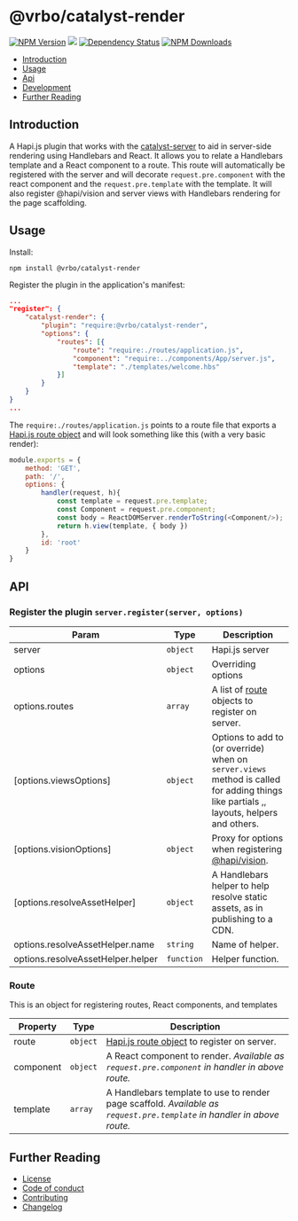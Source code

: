 # @vrbo/catalyst-render
[![NPM Version](https://img.shields.io/npm/v/@vrbo/catalyst-render.svg?style=flat-square)](https://www.npmjs.com/package/@vrbo/catalyst-render)
![](https://github.com/ExpediaGroup/catalyst-render/workflows/Node_CI/badge.svg)
[![Dependency Status](https://david-dm.org/expediagroup/catalyst-render.svg?theme=shields.io)](https://david-dm.org/expediagroup/catalyst-render)
[![NPM Downloads](https://img.shields.io/npm/dm/@vrbo/catalyst-render.svg?style=flat-square)](https://npm-stat.com/charts.html?package=@vrbo/catalyst-render)

*   [Introduction](#introduction)
*   [Usage](#usage)
*   [Api](#api)
*   [Development](#development)
*   [Further Reading](#further-reading)

## Introduction
A Hapi.js plugin that works with the [catalyst-server](https://github.com/expediagroup/catalyst-server) to aid in server-side rendering using Handlebars and React. It allows you to relate a Handlebars template and a React component to a route. This route will automatically be registered with the server and will decorate `request.pre.component` with the react component and the `request.pre.template` with the template.  It will also register @hapi/vision and server views with Handlebars rendering for the page scaffolding.

## Usage

Install:
```
npm install @vrbo/catalyst-render
```

Register the plugin in the application's manifest:

```json
...
"register": {
    "catalyst-render": {
        "plugin": "require:@vrbo/catalyst-render",
        "options": {
            "routes": [{
                "route": "require:./routes/application.js",
                "component": "require:../components/App/server.js",
                "template": "./templates/welcome.hbs"
            }]
        }
    }
}
...
```

The `require:./routes/application.js` points to a route file that exports a [Hapi.js route object](https://hapijs.com/tutorials/routing) and will look something like this (with a very basic render):

```javascript
module.exports = {
    method: 'GET',
    path: '/',
    options: {
        handler(request, h){
            const template = request.pre.template;
            const Component = request.pre.component;
            const body = ReactDOMServer.renderToString(<Component/>);
            return h.view(template, { body })
        },
        id: 'root'
    }
}
```

## API

### Register the plugin `server.register(server, options)`

| Param | Type | Description |
| --- | --- |  --- |
| server | <code>object</code> | Hapi.js server |
| options | <code>object</code> | Overriding options |
| options.routes | <code>array</code> | A list of [route](###route) objects to register on server. |
| [options.viewsOptions] | <code>object</code> | Options to add to (or override) when on `server.views` method is called for adding things like partials ,, layouts, helpers and others. |
| [options.visionOptions] | <code>object</code> | Proxy for options when registering [@hapi/vision](https://www.npmjs.com/package/@hapi/vision). |
| [options.resolveAssetHelper] | <code>object</code> | A Handlebars helper to help resolve static assets, as in publishing to a CDN. |
| options.resolveAssetHelper.name | <code>string</code> | Name of helper. |
| options.resolveAssetHelper.helper | <code>function</code> | Helper function. |

### Route
This is an object for registering routes, React components, and templates

| Property | Type | Description |
| --- | --- |  --- |
| route | <code>object</code> | [Hapi.js route object](https://hapijs.com/tutorials/routing) to register on server. |
| component | <code>object</code> | A React component to render.  _Available as `request.pre.component` in handler in above route._ |
| template | <code>array</code> | A Handlebars template to use to render page scaffold.  _Available as `request.pre.template` in handler in above route._ |


## Further Reading

*   [License](LICENSE)
*   [Code of conduct](CODE_OF_CONDUCT.md)
*   [Contributing](CONTRIBUTING.md)
*   [Changelog](CHANGELOG.md)
